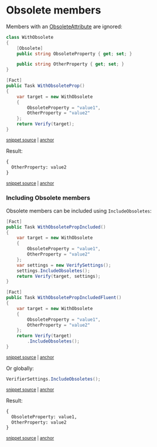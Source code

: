 <!--
GENERATED FILE - DO NOT EDIT
This file was generated by [MarkdownSnippets](https://github.com/SimonCropp/MarkdownSnippets).
Source File: /docs/mdsource/obsolete-members.source.md
To change this file edit the source file and then run MarkdownSnippets.
-->

# Obsolete members

Members with an [ObsoleteAttribute](https://docs.microsoft.com/en-us/dotnet/api/system.obsoleteattribute) are ignored:

<!-- snippet: WithObsoleteProp -->
<a id='snippet-WithObsoleteProp'></a>
```cs
class WithObsolete
{
    [Obsolete]
    public string ObsoleteProperty { get; set; }

    public string OtherProperty { get; set; }
}

[Fact]
public Task WithObsoleteProp()
{
    var target = new WithObsolete
    {
        ObsoleteProperty = "value1",
        OtherProperty = "value2"
    };
    return Verify(target);
}
```
<sup><a href='/src/Verify.Tests/Serialization/SerializationTests.cs#L3841-L3862' title='Snippet source file'>snippet source</a> | <a href='#snippet-WithObsoleteProp' title='Start of snippet'>anchor</a></sup>
<!-- endSnippet -->

Result:

<!-- snippet: SerializationTests.WithObsoleteProp.verified.txt -->
<a id='snippet-SerializationTests.WithObsoleteProp.verified.txt'></a>
```txt
{
  OtherProperty: value2
}
```
<sup><a href='/src/Verify.Tests/Serialization/SerializationTests.WithObsoleteProp.verified.txt#L1-L3' title='Snippet source file'>snippet source</a> | <a href='#snippet-SerializationTests.WithObsoleteProp.verified.txt' title='Start of snippet'>anchor</a></sup>
<!-- endSnippet -->


### Including Obsolete members

Obsolete members can be included using `IncludeObsoletes`:

<!-- snippet: WithObsoletePropIncluded -->
<a id='snippet-WithObsoletePropIncluded'></a>
```cs
[Fact]
public Task WithObsoletePropIncluded()
{
    var target = new WithObsolete
    {
        ObsoleteProperty = "value1",
        OtherProperty = "value2"
    };
    var settings = new VerifySettings();
    settings.IncludeObsoletes();
    return Verify(target, settings);
}

[Fact]
public Task WithObsoletePropIncludedFluent()
{
    var target = new WithObsolete
    {
        ObsoleteProperty = "value1",
        OtherProperty = "value2"
    };
    return Verify(target)
        .IncludeObsoletes();
}
```
<sup><a href='/src/Verify.Tests/Serialization/SerializationTests.cs#L3812-L3839' title='Snippet source file'>snippet source</a> | <a href='#snippet-WithObsoletePropIncluded' title='Start of snippet'>anchor</a></sup>
<!-- endSnippet -->

Or globally:

<!-- snippet: WithObsoletePropIncludedGlobally -->
<a id='snippet-WithObsoletePropIncludedGlobally'></a>
```cs
VerifierSettings.IncludeObsoletes();
```
<sup><a href='/src/Verify.Tests/Serialization/SerializationTests.cs#L3806-L3810' title='Snippet source file'>snippet source</a> | <a href='#snippet-WithObsoletePropIncludedGlobally' title='Start of snippet'>anchor</a></sup>
<!-- endSnippet -->

Result:

<!-- snippet: SerializationTests.WithObsoletePropIncluded.verified.txt -->
<a id='snippet-SerializationTests.WithObsoletePropIncluded.verified.txt'></a>
```txt
{
  ObsoleteProperty: value1,
  OtherProperty: value2
}
```
<sup><a href='/src/Verify.Tests/Serialization/SerializationTests.WithObsoletePropIncluded.verified.txt#L1-L4' title='Snippet source file'>snippet source</a> | <a href='#snippet-SerializationTests.WithObsoletePropIncluded.verified.txt' title='Start of snippet'>anchor</a></sup>
<!-- endSnippet -->
